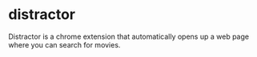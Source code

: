 # distractor
Distractor is a chrome extension that automatically opens up a web page where you can search for movies. 
